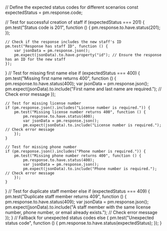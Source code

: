 // Define the expected status codes for different scenarios
const expectedStatus = pm.response.code;

// Test for successful creation of staff
if (expectedStatus === 201) {
    pm.test("Status code is 201", function () {
        pm.response.to.have.status(201);
    });

    // Check if the response includes the new staff's ID
    pm.test("Response has staff ID", function () {
        var jsonData = pm.response.json();
        pm.expect(jsonData).to.have.property("id"); // Ensure the response has an ID for the new staff
    });
} 
// Test for missing first name
else if (expectedStatus === 400) {
    pm.test("Missing first name returns 400", function () {
        pm.response.to.have.status(400);
        var jsonData = pm.response.json();
        pm.expect(jsonData).to.include("First name and last name are required."); // Check error message
    });

    // Test for missing license number
    if (pm.response.json().includes("License number is required.")) {
        pm.test("Missing license number returns 400", function () {
            pm.response.to.have.status(400);
            var jsonData = pm.response.json();
            pm.expect(jsonData).to.include("License number is required."); // Check error message
        });
    }

    // Test for missing phone number
    if (pm.response.json().includes("Phone number is required.")) {
        pm.test("Missing phone number returns 400", function () {
            pm.response.to.have.status(400);
            var jsonData = pm.response.json();
            pm.expect(jsonData).to.include("Phone number is required."); // Check error message
        });
    }
}
// Test for duplicate staff member
else if (expectedStatus === 409) {
    pm.test("Duplicate staff member returns 409", function () {
        pm.response.to.have.status(409);
        var jsonData = pm.response.json();
        pm.expect(jsonData).to.include("A staff member with the same license number, phone number, or email already exists."); // Check error message
    });
} 
// Fallback for unexpected status codes
else {
    pm.test("Unexpected status code", function () {
        pm.response.to.have.status(expectedStatus);
    });
}
